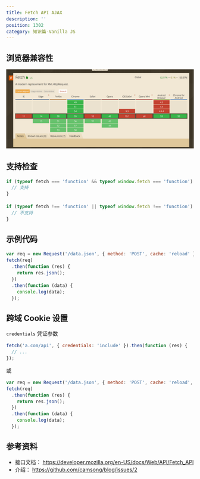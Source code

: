 ```yaml
---
title: Fetch API AJAX
description: ''
position: 1302
category: 知识篇-Vanilla JS
---
```


## 浏览器兼容性

![caniuse](/basic/js/fetch.png)

## 支持检查

```js
if (typeof fetch === 'function' && typeof window.fetch === 'function') {
  // 支持
}

if (typeof fetch !== 'function' || typeof window.fetch !== 'function') {
  // 不支持
}
```

## 示例代码

```js
var req = new Request('/data.json', { method: 'POST', cache: 'reload' });
fetch(req)
  .then(function (res) {
    return res.json();
  })
  .then(function (data) {
    console.log(data);
  });
```

<adsbygoogle></adsbygoogle>

## 跨域 Cookie 设置

`credentials` 凭证参数

```js
fetch('a.com/api', { credentials: 'include' }).then(function (res) {
  // ...
});
```

或

```js
var req = new Request('/data.json', { method: 'POST', cache: 'reload', credentials: 'include' });
fetch(req)
  .then(function (res) {
    return res.json();
  })
  .then(function (data) {
    console.log(data);
  });
```

## 参考资料

- 接口文档： <https://developer.mozilla.org/en-US/docs/Web/API/Fetch_API>
- 介绍： <https://github.com/camsong/blog/issues/2>
